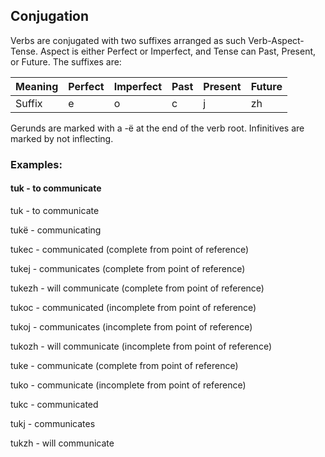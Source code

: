 ## Conjugation

Verbs are conjugated with two suffixes arranged as such Verb-Aspect-Tense. Aspect is either Perfect or Imperfect, and Tense can Past, Present, or Future. The suffixes are:

Meaning|Perfect|Imperfect|Past|Present|Future
-------|-------|---------|----|-------|------
Suffix|e|o|c|j|zh

Gerunds are marked with a -ë at the end of the verb root.
Infinitives are marked by not inflecting.

### Examples:
#### tuk - to communicate
tuk - to communicate

tukë - communicating

tukec - communicated (complete from point of reference)

tukej - communicates (complete from point of reference)

tukezh - will communicate (complete from point of reference)

tukoc - communicated (incomplete from point of reference)

tukoj - communicates (incomplete from point of reference)

tukozh - will communicate (incomplete from point of reference)

tuke - communicate (complete from point of reference)

tuko - communicate (incomplete from point of reference)

tukc - communicated

tukj - communicates

tukzh - will communicate
